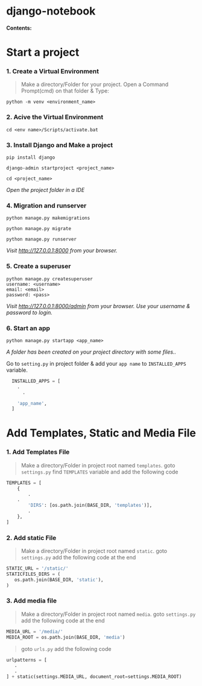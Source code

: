 # django-notebook

**Contents:**

# Start a project

### 1. Create a Virtual Environment

> Make a directory/Folder for your project. Open a Command Prompt(cmd) on that folder & Type:

```
python -m venv <environment_name>
```

### 2. Acive the Virtual Environment

```
cd <env name>/Scripts/activate.bat
```

### 3. Install Django and Make a project

```
pip install django

django-admin startproject <project_name>

cd <project_name>
```

*Open the project folder in a IDE*

### 4. Migration and runserver

```
python manage.py makemigrations

python manage.py migrate

python manage.py runserver
```

*Visit http://127.0.0.1:8000 from your browser.*

### 5. Create a superuser

```
python manage.py createsuperuser
username: <username> 
email: <email> 
password: <pass>
```

*Visit http://127.0.0.1:8000/admin from your browser. Use your username & password to login.*

### 6. Start an app

```
python manage.py startapp <app_name>
```

*A folder has been created on your project directory with some files..*

Go to `setting.py` in project folder & add your `app name` to `INSTALLED_APPS` variable.

```python
  INSTALLED_APPS = [
    .
	  .

    'app_name',
  ]
```


# Add Templates, Static and Media File

### 1. Add Templates File

> Make a directory/Folder in project root named `templates`.
> goto `settings.py` find `TEMPLATES` variable and add the following code

```python
TEMPLATES = [
    {
    	.
	.
        'DIRS': [os.path.join(BASE_DIR, 'templates')],
        .
    },
]
```

### 2. Add static File

> Make a directory/Folder in project root named `static`.
> goto `settings.py` add the following code at the end

```python
STATIC_URL = '/static/'
STATICFILES_DIRS = (
   os.path.join(BASE_DIR, 'static'),
)
```

### 3. Add media file

> Make a directory/Folder in project root named `media`.
> goto `settings.py` add the following code at the end

```python
MEDIA_URL = '/media/'
MEDIA_ROOT = os.path.join(BASE_DIR, 'media')
```
> goto `urls.py` add the following code

```python
urlpatterns = [
   .
   .
] + static(settings.MEDIA_URL, document_root=settings.MEDIA_ROOT)

```

